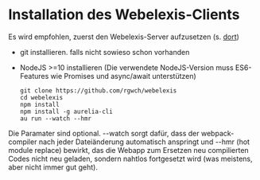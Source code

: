 # Installation des Webelexis-Clients

Es wird empfohlen, zuerst den Webelexis-Server aufzusetzen (s. [dort](../server/vorbereitung.md))


* git installieren. falls nicht sowieso schon vorhanden

* NodeJS >=10 installieren (Die verwendete NodeJS-Version muss ES6-Features wie Promises und async/await unterstützen)


      git clone https://github.com/rgwch/webelexis
      cd webelexis
      npm install
      npm install -g aurelia-cli 
      au run --watch --hmr

Die Paramater sind optional. --watch sorgt dafür, dass der webpack-compiler nach jeder Dateiänderung automatisch anspringt und --hmr (hot module replace) bewirkt, das die Webapp zum Ersetzen neu compilierten Codes nicht neu geladen, sondern nahtlos fortgesetzt wird (was meistens, aber nicht immer gut geht).
